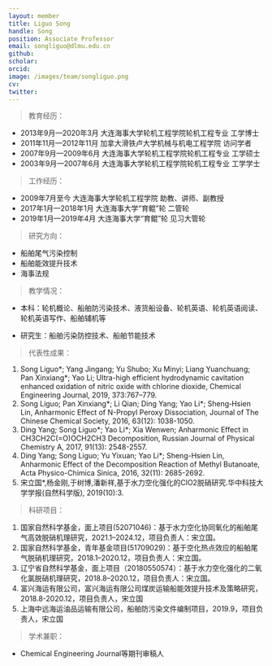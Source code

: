 ```yaml
---
layout: member
title: Liguo Song
handle: Song
position: Associate Professor
email: songliguo@dlmu.edu.cn
github: 
scholar: 
orcid: 
image: /images/team/songliguo.png
cv: 
twitter: 
---
```


>教育经历：

- 2013年9月—2020年3月 大连海事大学轮机工程学院轮机工程专业 工学博士
- 2011年11月—2012年11月 加拿大滑铁卢大学机械与机电工程学院 访问学者
- 2007年9月—2009年6月 大连海事大学轮机工程学院轮机工程专业 工学硕士
- 2003年9月—2007年6月 大连海事大学轮机工程学院轮机工程专业 工学学士

>工作经历：

- 2009年7月至今 大连海事大学轮机工程学院 助教、讲师、副教授
- 2017年1月—2018年1月 大连海事大学“育鲲”轮 二管轮
- 2019年1月—2019年4月 大连海事大学“育鲲”轮 见习大管轮

>研究方向：

- 船舶尾气污染控制
- 船舶能效提升技术
- 海事法规

>教学情况：

- 本科：轮机概论、船舶防污染技术、液货船设备、轮机英语、轮机英语阅读、轮机英语写作、船舶辅机等

- 研究生：船舶污染防控技术、船舶节能技术

>代表性成果：

1. Song Liguo*; Yang Jingang; Yu Shubo; Xu Minyi; Liang Yuanchuang; Pan Xinxiang*; Yao Li; Ultra-high efficient hydrodynamic cavitation enhanced oxidation of nitric oxide with chlorine dioxide, Chemical Engineering Journal, 2019, 373:767–779.
2. Song Liguo; Pan Xinxiang*; Li Qian; Ding Yang; Yao Li*; Sheng‐Hsien Lin, Anharmonic Effect of N-Propyl Peroxy Dissociation, Journal of The Chinese Chemical Society, 2016, 63(12): 1038-1050.
3. Ding Yang; Song Liguo*; Yao Li*; Xia Wenwen; Anharmonic Effect in CH3CH2C(=O)OCH2CH3 Decomposition, Russian Journal of Physical Chemistry A, 2017, 91(13): 2548-2557.
4. Ding Yang; Song Liguo; Yu Yixuan; Yao Li*; Sheng-Hsien Lin, Anharmonic Effect of the Decomposition Reaction of Methyl Butanoate, Acta Physico-Chimica Sinica, 2016, 32(11): 2685-2692.
5. 宋立国*,杨金刚,于树博,潘新祥,基于水力空化强化的ClO2脱硝研究.华中科技大学学报(自然科学版), 2019(10):3.

>科研项目：

1. 国家自然科学基金，面上项目(52071046)：基于水力空化协同氧化的船舶尾气高效脱硝机理研究，2021.1–2024.12，项目负责人：宋立国。
2. 国家自然科学基金，青年基金项目(51709029)：基于空化热点效应的船舶尾气脱硝机理研究，2018.1–2020.12，项目负责人：宋立国。
3. 辽宁省自然科学基金，面上项目（20180550574）：基于水力空化强化的二氧化氯脱硝机理研究，2018.8–2020.12，项目负责人：宋立国。
4. 富兴海运有限公司，富兴海运有限公司煤炭运输船能效提升技术及策略研究，2018.8-2020.12，项目负责人，宋立国
5. 上海中远海运油品运输有限公司，船舶防污染文件编制项目，2019.9，项目负责人，宋立国

>学术兼职：

- Chemical Engineering Journal等期刊审稿人


